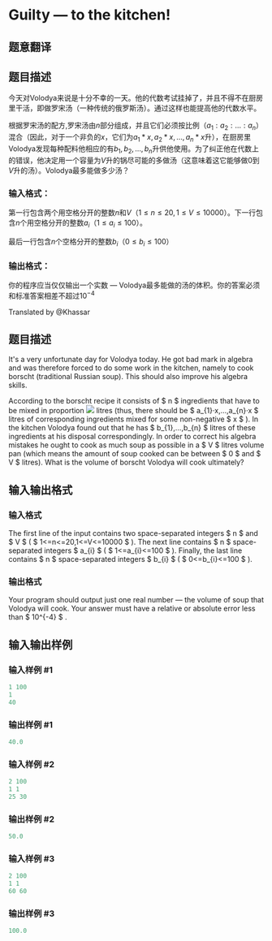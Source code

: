 # Guilty — to the kitchen!

## 题意翻译

 ## 题目描述

今天对Volodya来说是十分不幸的一天。他的代数考试挂掉了，并且不得不在厨房里干活，即做罗宋汤（一种传统的俄罗斯汤）。通过这样也能提高他的代数水平。

根据罗宋汤的配方,罗宋汤由$n$部分组成，并且它们必须按比例（$a_1:a_2:\ldots:a_n$）混合（因此，对于一个非负的$x$，它们为$a_1*x,a_2*x,\ldots,a_n*x$升），在厨房里 Volodya发现每种配料他相应的有$b_1,b_2,\ldots,b_n$升供他使用。为了纠正他在代数上的错误，他决定用一个容量为$V$升的锅尽可能的多做汤（这意味着这它能够做$0$到$V$升的汤）。Volodya最多能做多少汤？

### 输入格式：

第一行包含两个用空格分开的整数$n$和$V$（$1\leq n\leq20,1\leq V\leq10000$）。下一行包含$n$个用空格分开的整数$a_i$（$1\leq a_i\leq100$）。

最后一行包含$n$个空格分开的整数$b_i$（$0\leq b_i\leq100$）

### 输出格式：

你的程序应当仅仅输出一个实数 — Volodya最多能做的汤的体积。你的答案必须和标准答案相差不超过$10^{-4}$

Translated by @Khassar 

## 题目描述

It's a very unfortunate day for Volodya today. He got bad mark in algebra and was therefore forced to do some work in the kitchen, namely to cook borscht (traditional Russian soup). This should also improve his algebra skills.

According to the borscht recipe it consists of $ n $ ingredients that have to be mixed in proportion ![](https://cdn.luogu.com.cn/upload/vjudge_pic/CF42A/d1dbd0f9d6798ddec90e02f2dc1080980bfbe962.png) litres (thus, there should be $ a_{1}·x,...,a_{n}·x $ litres of corresponding ingredients mixed for some non-negative $ x $ ). In the kitchen Volodya found out that he has $ b_{1},...,b_{n} $ litres of these ingredients at his disposal correspondingly. In order to correct his algebra mistakes he ought to cook as much soup as possible in a $ V $ litres volume pan (which means the amount of soup cooked can be between $ 0 $ and $ V $ litres). What is the volume of borscht Volodya will cook ultimately?

## 输入输出格式

### 输入格式

The first line of the input contains two space-separated integers $ n $ and $ V $ ( $ 1<=n<=20,1<=V<=10000 $ ). The next line contains $ n $ space-separated integers $ a_{i} $ ( $ 1<=a_{i}<=100 $ ). Finally, the last line contains $ n $ space-separated integers $ b_{i} $ ( $ 0<=b_{i}<=100 $ ).

### 输出格式

Your program should output just one real number — the volume of soup that Volodya will cook. Your answer must have a relative or absolute error less than $ 10^{-4} $ .

## 输入输出样例

### 输入样例 #1

```cpp
1 100
1
40

```
### 输出样例 #1

```cpp
40.0

```
### 输入样例 #2

```cpp
2 100
1 1
25 30

```
### 输出样例 #2

```cpp
50.0

```
### 输入样例 #3

```cpp
2 100
1 1
60 60

```
### 输出样例 #3

```cpp
100.0

```
